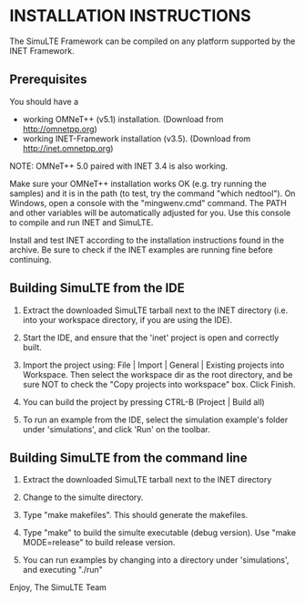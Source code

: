 INSTALLATION INSTRUCTIONS
=========================

The SimuLTE Framework can be compiled on any platform supported by the INET Framework.


Prerequisites
-------------

You should have a 
- working OMNeT++ (v5.1) installation. (Download from http://omnetpp.org)
- working INET-Framework installation (v3.5). (Download from http://inet.omnetpp.org)

NOTE: OMNeT++ 5.0 paired with INET 3.4 is also working.

Make sure your OMNeT++ installation works OK (e.g. try running the samples)
and it is in the path (to test, try the command "which nedtool"). On
Windows, open a console with the "mingwenv.cmd" command. The PATH and other
variables will be automatically adjusted for you. Use this console to compile
and run INET and SimuLTE.

Install and test INET according to the installation instructions found in the archive.
Be sure to check if the INET examples are running fine before continuing.


Building SimuLTE from the IDE
-----------------------------

1. Extract the downloaded SimuLTE tarball next to the INET directory
   (i.e. into your workspace directory, if you are using the IDE).

2. Start the IDE, and ensure that the 'inet' project is open and correctly built.

3. Import the project using: File | Import | General | Existing projects into Workspace.
   Then select the workspace dir as the root directory, and be sure NOT to check the
   "Copy projects into workspace" box. Click Finish.

4. You can build the project by pressing CTRL-B (Project | Build all)

5. To run an example from the IDE, select the simulation example's folder under 
   'simulations', and click 'Run' on the toolbar.


Building SimuLTE from the command line
--------------------------------------

1. Extract the downloaded SimuLTE tarball next to the INET directory

2. Change to the simulte directory.

3. Type "make makefiles". This should generate the makefiles.

4. Type "make" to build the simulte executable (debug version). Use "make MODE=release"
   to build release version.

5. You can run examples by changing into a directory under 'simulations', and 
   executing "./run"


Enjoy, 
The SimuLTE Team
